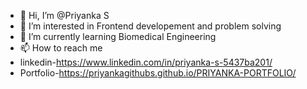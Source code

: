- 👋 Hi, I’m @Priyanka S
- 👀 I’m interested in Frontend developement and problem solving 
- 🌱 I’m currently learning Biomedical Engineering
- 📫 How to reach me 
- linkedin-https://www.linkedin.com/in/priyanka-s-5437ba201/
- Portfolio-https://priyankagithubs.github.io/PRIYANKA-PORTFOLIO/



<!---
PriyankagithubS/PriyankagithubS is a ✨ special ✨ repository because its `README.md` (this file) appears on your GitHub profile.
You can click the Preview link to take a look at your changes.
--->
